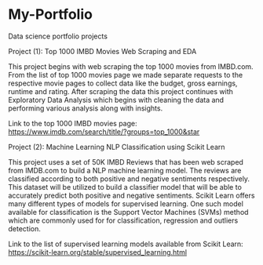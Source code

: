 # My-Portfolio
Data science portfolio projects

Project (1): Top 1000 IMBD Movies Web Scraping and EDA
 
 This project begins with web scraping the top 1000 movies from IMBD.com. From the list of top 1000 movies page we made separate requests to the respective movie pages to collect data like the budget, gross earnings, runtime and rating. After scraping the data this project continues with Exploratory Data Analysis which begins with cleaning the data and performing various analysis along with insights.

Link to the top 1000 IMBD movies page: https://www.imdb.com/search/title/?groups=top_1000&star

Project (2): Machine Learning NLP Classification using Scikit Learn

This project uses a set of 50K IMBD Reviews that has been web scraped from IMDB.com to build a NLP machine learning model. The reviews are classified according to both positive and negative sentiments respectively. This dataset will be utilized to build a  classifier model that will be able to accurately predict both positive and negative sentiments. Scikit Learn offers many different types of models for supervised learning. One such model available for classification is the Support Vector Machines (SVMs) method which are commonly used for for classification, regression and outliers detection.

Link to the list of supervised learning models available from Scikit Learn: https://scikit-learn.org/stable/supervised_learning.html
